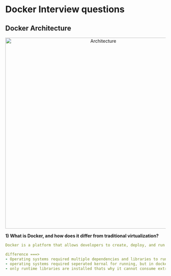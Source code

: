 # Docker Interview questions 


## Docker Architecture  


<p align="center">
  <img src="https://github.com/user-attachments/assets/5340b7a3-a787-4f34-af8e-5c52e54cf4ed" width="600" title="Architecture" alt="Architecture">
  </p>
  


__1) What is Docker, and how does it differ from traditional virtualization?__
```yaml  
Docker is a platform that allows developers to create, deploy, and run applications in containers.

difference ===> 
- Operating systems required multiple dependencies and libraries to run, but in docker case we can not required multiple dependencies as reason this are lightweight.
- operating systems required seperated kernal for running, but in docker case it runs of host kernel means for running docker images we cannot required seperat kernel.
- only runtime libraries are installed thats why it cannot consume extra storage.

```  


